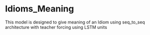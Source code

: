 # Idioms_Meaning
This model is designed to give meaning of an Idiom using seq_to_seq architecture with teacher forcing using LSTM units

